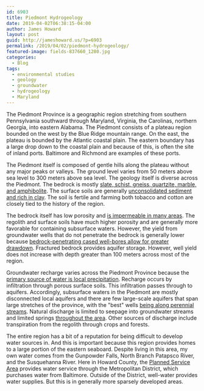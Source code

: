 ```yaml
---
id: 6903
title: Piedmont Hydrogeology
date: 2019-04-02T06:38:15-04:00
author: James Howard
layout: post
guid: http://jameshoward.us/?p=6903
permalink: /2019/04/02/piedmont-hydrogeology/
featured-image: fields-837660_1280.jpg
categories:
  - Blog
tags:
  - environmental studies
  - geology
  - groundwater
  - hydrogeology
  - Maryland
---
```

The Piedmont Province is a geographic region stretching from southern
Pennsylvania southward through Maryland, Virginia, the Carolinas,
northern Georgia, into eastern Alabama. The Piedmont consists of a
plateau region bounded on the west by the Blue Ridge mountain range.
On the east, the plateau is bounded by the Atlantic coastal plain.
The eastern boundary has a large drop down to the coastal plain and
because of this, is often the site of inland ports. Baltimore and
Richmond are examples of these ports.

The Piedmont itself is composed of gentle hills along the plateau
without any major peaks or valleys. The ground level varies from
50 meters above sea level to 300 meters above sea level. The geology
itself is diverse across the Piedmont. The bedrock is mostly [slate,
schist, gneiss, quartzite, marble, and
amphibolite](https://www.dgs.udel.edu/delaware-geology/common-rocks-and-minerals-delaware-piedmont).
The surface soils are generally [unconsolidated sediment and rich
in
clay](http://www.virginiadot.org/VDOT/Business/asset_upload_file465_3529.pdf).
The soil is fertile and farming both tobacco and cotton are closely
tied to the history of the region.

The bedrock itself has low porosity and [is impermeable in many
areas](https://pubs.usgs.gov/ha/ha730/ch_l/L-text4.html). The
regolith and surface soils have much higher porosity and are generally
more favorable for containing subsurface waters. However, the yield
from groundwater wells that do not penetrate the bedrock is generally
lower because [bedrock-penetrating cased well-bores allow for greater
drawdown](https://pubs.usgs.gov/wsp/wsp2242/pdf/wsp2242.pdf#page=55).
Fractured bedrock provides aquifer storage. However, well yield
does not increase with depth greater than 100 meters across most
of the region.

Groundwater recharge varies across the Piedmont Province because
the [primary source of water is local
precipitation](https://pubs.usgs.gov/ha/ha730/ch_l/L-text4.html).
Recharge occurs by infiltration through porous surface soils. This
infiltration passes through to aquifers. Accordingly, subsurface
waters in the Piedmont are mostly disconnected local aquifers and
there are few large-scale aquifers that span large stretches of the
province, with the "best" wells [being along perennial
streams](https://pubs.usgs.gov/wsp/wsp2242/pdf/wsp2242.pdf#page=56).
Natural discharge is limited to seepage into groundwater streams
and limited springs [throughout the
area](https://pubs.usgs.gov/wsp/2077/report.pdf). Other sources of
discharge include transpiration from the regolith through crops and
forests.

The entire region has a bit of a reputation for being difficult to
develop water sources in. And this is important because this region
provides homes to a large portion of the eastern seaboard. Despite
living in this area, my own water comes from the Gunpowder Falls,
North Branch Patapsco River, and the Susquehanna River. Here in
Howard County, the [Planned Service
Area](https://data.howardcountymd.gov/mapgallery/planning/PlannedServiceAreaWater22X34.pdf)
provides water service through the Metropolitan District, which
purchases water from Baltimore. Outside of the District, well-water
provides water supplies. But this is in generally more sparsely
developed areas.
